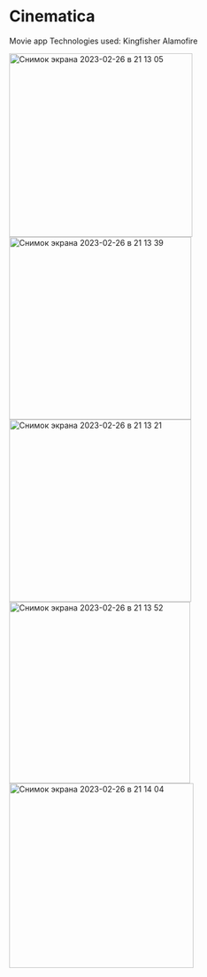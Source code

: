 # Cinematica
Movie app
Technologies used:
Kingfisher 
Alamofire


<img width="331" alt="Снимок экрана 2023-02-26 в 21 13 05" src="https://user-images.githubusercontent.com/121435424/221419312-657528e7-8191-4815-9b7c-cacb57b2e124.png"><img width="329" alt="Снимок экрана 2023-02-26 в 21 13 39" src="https://user-images.githubusercontent.com/121435424/221419321-5a050768-1ab8-4c2b-ab83-ef73841c5f55.png">
<img width="329" alt="Снимок экрана 2023-02-26 в 21 13 21" src="https://user-images.githubusercontent.com/121435424/221419326-3aab3e99-1ede-4d48-b8bc-a3e430606fe0.png">
<img width="327" alt="Снимок экрана 2023-02-26 в 21 13 52" src="https://user-images.githubusercontent.com/121435424/221419333-3c33f3ef-e66c-4d98-abf8-daf94e2aa0c1.png">
<img width="333" alt="Снимок экрана 2023-02-26 в 21 14 04" src="https://user-images.githubusercontent.com/121435424/221419335-b8ee8a6f-5ec3-41d7-b08c-6b59e45f2bf3.png">
